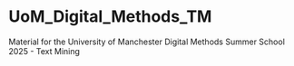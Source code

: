 # UoM_Digital_Methods_TM
Material for the University of Manchester Digital Methods Summer School 2025 - Text Mining
